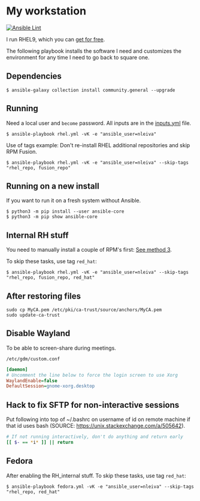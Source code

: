 # My workstation
[![Ansible Lint](https://github.com/nleiva/ansible-workstation/actions/workflows/ansible_lint.yml/badge.svg)](https://github.com/nleiva/ansible-workstation/actions/workflows/ansible_lint.yml)

I run RHEL9, which you can [get for free](https://developers.redhat.com/articles/faqs-no-cost-red-hat-enterprise-linux#general).

The following playbook installs the software I need and customizes the environment for any time I need to go back to square one.

## Dependencies

```
$ ansible-galaxy collection install community.general --upgrade
```

## Running

Need a local user and `become` password. All inputs are in the [inputs.yml](inputs.yml) file.

```
$ ansible-playbook rhel.yml -vK -e "ansible_user=nleiva"
```

Use of tags example: Don't re-install RHEL additional repositories and skip RPM Fusion.

```
$ ansible-playbook rhel.yml -vK -e "ansible_user=nleiva" --skip-tags "rhel_repo, fusion_repo"
```

## Running on a new install

If you want to run it on a fresh system without Ansible.

```
$ python3 -m pip install --user ansible-core
$ python3 -m pip show ansible-core
```

## Internal RH stuff

You need to manually install a couple of RPM's first: [See method 3](https://redhat.service-now.com/help?id=kb_article_view&sysparm_article=KB0005424).

To skip these tasks, use tag `red_hat`:

```
$ ansible-playbook rhel.yml -vK -e "ansible_user=nleiva" --skip-tags "rhel_repo, fusion_repo, red_hat"
```

## After restoring files

```
sudo cp MyCA.pem /etc/pki/ca-trust/source/anchors/MyCA.pem
sudo update-ca-trust
```

## Disable Wayland

To be able to screen-share during meetings.

`/etc/gdm/custom.conf`

```ini
[daemon]
# Uncomment the line below to force the login screen to use Xorg
WaylandEnable=false
DefaultSession=gnome-xorg.desktop
```
## Hack to fix SFTP for non-interactive sessions

Put following into top of ~/.bashrc on username of id on remote machine if that id uses bash (SOURCE: https://unix.stackexchange.com/a/505642).

```bash
# If not running interactively, don't do anything and return early
[[ $- == *i* ]] || return  
```

## Fedora

After enabling the RH_internal stuff. To skip these tasks, use tag `red_hat`:

```
$ ansible-playbook fedora.yml -vK -e "ansible_user=nleiva" --skip-tags "rhel_repo, red_hat"
```